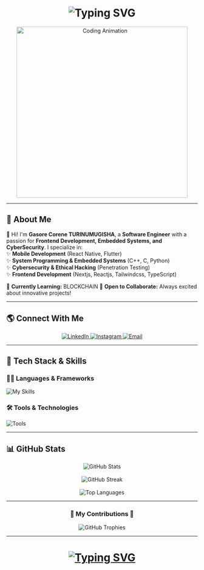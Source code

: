 <h1 align="center">
  <img src="https://readme-typing-svg.demolab.com?font=Fira+Code&pause=1000&random=false&width=435&lines=Hello,+I'm+Gasore+Corene+TURINUMUGISHA!;Software+Engineer+%F0%9F%91%A8%E2%80%8D%F0%9F%92%BB;UI/UX+Designer+%F0%9F%A7%91%E2%80%8D%F0%9F%8E%A8;Cybersecurity+Enthusiast+%F0%9F%9B%A1;Open-source+Contributor+%F0%9F%94%A5" alt="Typing SVG" />
</h1>
<p align="center">
  <img src="https://i.pinimg.com/originals/81/17/8b/81178b47a8598f0c81c4799f2cdd4057.gif" alt="Coding Animation" width="450">
</p>

---

## 🚀 About Me  
👋 Hi! I'm **Gasore Corene TURINUMUGISHA**, a **Software Engineer** with a passion for **Frontend Development, Embedded Systems, and CyberSecurity**. I specialize in:  
✨ **Mobile Development** (React Native, Flutter)  
✨ **System Programming & Embedded Systems** (C++, C, Python)    
✨ **Cybersecurity & Ethical Hacking** (Penetration Testing)  
✨ **Frontend Development** (Nextjs, Reactjs, Tailwindcss, TypeScript)  
  
📘 **Currently Learning:** BLOCKCHAIN 
🤝 **Open to Collaborate:** Always excited about innovative projects!  

---

## 🌎 Connect With Me  
<p align="center">
  <a href="https://www.linkedin.com/in/gasore-corene-turinumugisha-275332326/" target="_blank">
    <img src="https://img.shields.io/badge/LinkedIn-%230A66C2.svg?logo=linkedin&logoColor=white&style=for-the-badge" alt="LinkedIn" />
  </a>
  <a href="https://www.instagram.com/_corey_ne/" target="_blank">
    <img src="https://img.shields.io/badge/Instagram-%23E4405F.svg?logo=instagram&logoColor=white&style=for-the-badge" alt="Instagram" />
  </a>
  <a href="mailto:corenegasore@gmail.com">
    <img src="https://img.shields.io/badge/Email-%23EA4335.svg?logo=gmail&logoColor=white&style=for-the-badge" alt="Email" />
  </a>
</p>

---

## 🔧 Tech Stack & Skills  

### **👨‍💻 Languages & Frameworks**  
![My Skills](https://skillicons.dev/icons?i=cpp,c,py,java,php,js,ts,html,css,react,vue,nextjs,nodejs,flutter,tailwind,bootstrap&perline=8)

### **🛠️ Tools & Technologies**  
![Tools](https://skillicons.dev/icons?i=git,github,figma,linux,postgres,mysql,mongodb,docker&perline=8)

---

## 📊 GitHub Stats  
<p align="center">
  <img src="https://github-readme-stats.vercel.app/api?username=Corenegasore123&show_icons=true&theme=tokyonight&border_radius=10" alt="GitHub Stats" />
  <br><br>
  <img src="https://github-readme-streak-stats.herokuapp.com/?user=Corenegasore123&theme=tokyonight&border_radius=10" alt="GitHub Streak" />
  <br><br>
  <img src="https://github-readme-stats.vercel.app/api/top-langs/?username=Corenegasore123&theme=tokyonight&layout=compact&border_radius=10" alt="Top Languages" />
</p>

---

<h3 align="center">📌 My Contributions 📌</h3>
<p align="center">
  <img src="https://github-profile-trophy.vercel.app/?username=Corenegasore123&theme=nord&column=7&row=1&margin-w=15" alt="GitHub Trophies" />
</p>

---

<h1 align="center">
  <a href="https://git.io/typing-svg">
    <img src="https://readme-typing-svg.demolab.com?font=Fira+Code&pause=1000&random=false&width=435&lines=Thanks+for+Visiting!;Let's+Stay+Connected!;Feel+Free+To+Contact+Me" alt="Typing SVG" />
  </a>
</h1>
